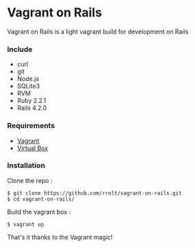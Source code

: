 # Vagrant on Rails
Vagrant on Rails is a light vagrant build for development on Rails

### Include
* curl
* git
* Node.js
* SQLite3
* RVM
* Ruby 2.2.1
* Rails 4.2.0

### Requirements
* [Vagrant](vagrantup.com)
* [Virtual Box](https://www.virtualbox.org/)

### Installation
Clone the repo :
```
$ git clone https://github.com/rrolt/vagrant-on-rails.git
$ cd vagrant-on-rails/
```
Build the vagrant box :
```
$ vagrant up
```
That's it thanks to the Vagrant magic!